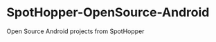 SpotHopper-OpenSource-Android
=============================

Open Source Android projects from SpotHopper
